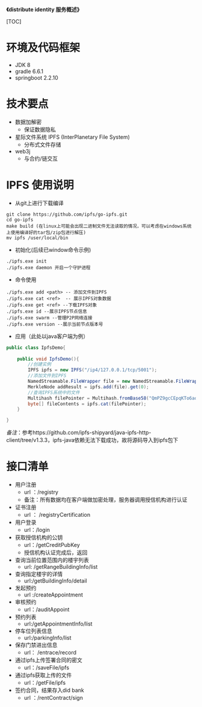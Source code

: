 **《distribute identity 服务概述》**

[TOC]


# 环境及代码框架

+ JDK 8
+ gradle 6.6.1
+ springboot 2.2.10


# 技术要点

+ 数据加解密
    - 保证数据隐私
+ 星际文件系统 IPFS (InterPlanetary File System)
    - 分布式文件存储
+ web3j
    - 与合约/链交互

# IPFS 使用说明

+ 从git上进行下载编译
~~~
git clone https://github.com/ipfs/go-ipfs.git
cd go-ipfs
make build (在linux上可能会出现二进制文件无法读取的情况，可以考虑在windows系统上使用编译好的tar包/zip包进行解压)
mv ipfs /user/local/bin
~~~

+ 初始化(后续已window命令示例)
~~~shell
./ipfs.exe init 
./ipfs.exe daemon 开启一个守护进程
~~~

+ 命令使用
~~~shell
./ipfs.exe add <path> -- 添加文件到IPFS
./ipfs.exe cat <ref>  -- 展示IPFS对象数据
./ipfs.exe get <ref> --下载IPFS对象
./ipfs.exe id --展示IPFS节点信息
./ipfs.exe swarm --管理P2P网络连接
./ipfs.exe version --展示当前节点版本号
~~~

+ 应用（此处以java客户端为例）
~~~java
public class IpfsDemo{
    
    public void IpfsDemo(){
        //创建实例
        IPFS ipfs = new IPFS("/ip4/127.0.0.1/tcp/5001");
        //添加文件到IPFS
        NamedStreamable.FileWrapper file = new NamedStreamable.FileWrapper(new File("hello.txt"));
        MerkleNode addResult = ipfs.add(file).get(0);
        //查询IPFS系统中的文件
        Multihash filePointer = Multihash.fromBase58("QmPZ9gcCEpqKTo6aq61g2nXGUhM4iCL3ewB6LDXZCtioEB");
        byte[] fileContents = ipfs.cat(filePointer);
    }   

}
~~~
*备注*：参考https://github.com/ipfs-shipyard/java-ipfs-http-client/tree/v1.3.3，ipfs-java依赖无法下载成功，故将源码导入到ipfs包下

# 接口清单

+ 用户注册
    - url ：/registry
    - 备注：所有数据均在客户端做加密处理，服务器调用授信机构进行认证
+ 证书注册
    - url ： /registryCertification
+ 用户登录
    - url：/login
+ 获取授信机构的公钥
    - url：/getCreditPubKey
    - 授信机构认证完成后，返回
+ 查询当前位置范围内的楼宇列表
    - url: /getRangeBuildingInfo/list
+ 查询指定楼宇的详情
    - url:/getBuildingInfo/detail
+ 发起预约
    - url :/createAppointment
+ 审核预约
    - url：/auditAppoint 
+ 预约列表
    - url:/getAppointmentInfo/list  
+ 停车位列表信息
    - url:/parkingInfo/list      
+ 保存门禁进出信息
    - url： /entrace/record
+ 通过ipfs上传签署合同的密文
    - url：/saveFile/ipfs     
+ 通过ipfs获取上传的文件
    - url：/getFile/ipfs
+ 签约合同，结果存入did bank
    - url ：/rentContract/sign